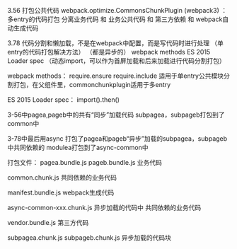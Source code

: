 3.56  打包公共代码
webpack.optimize.CommonsChunkPlugin   (webpack3)
：
多entry的代码打包
分离业务代码 和 业务公共代码 和 第三方依赖 和 webpack自动生成代码

3.78 代码分割和懒加载，不是在webpack中配置，而是写代码时进行处理
（单entry的代码打包解决方法）
（都是异步的）
webpack methods
ES 2015 Loader spec  （动态import，可以作为首屏加载和后来加载进行代码分割打包）

webpack methods：
    require.ensure
    require.include      适用于单entry公共模块分割打包，在父组件里，commonchunkplugin适用于多entry

ES 2015 Loader spec：
    import().then()


3-56中pagea,pageb中的共有“同步”加载代码 subpagea，subpageb打包到了common中

3-78中最后用async 打包了pagea和pageb“异步”加载的subpagea，subpageb中共同依赖的 modulea打包到了async-common中

打包文件：
pagea.bundle.js
pageb.bundle.js    业务代码

common.chunk.js   共同依赖的业务代码

manifest.bundle.js  webpack生成代码

async-common-xxx.chunk.js       异步加载的代码中 共同依赖的业务代码

vendor.bundle.js      第三方代码

subpagea.chunk.js 
subpageb.chunk.js   异步加载的代码块